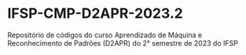 # IFSP-CMP-D2APR-2023.2
Repositório de códigos do curso Aprendizado de Máquina e Reconhecimento de Padrões (D2APR) do 2° semestre de 2023 do IFSP
